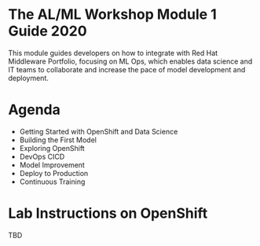 The AL/ML Workshop Module 1 Guide 2020
===
This module guides developers on how to integrate with Red Hat Middleware Portfolio, focusing on ML Ops, which enables data science and IT teams to collaborate and increase the pace of model development and deployment.

Agenda
===
* Getting Started with OpenShift and Data Science
* Building the First Model
* Exploring OpenShift
* DevOps CICD
* Model Improvement
* Deploy to Production
* Continuous Training

Lab Instructions on OpenShift
===
TBD
